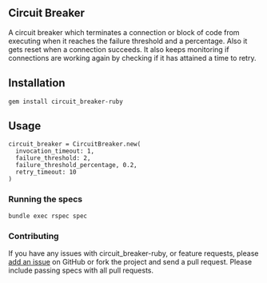 ## Circuit Breaker
  A circuit breaker which terminates a connection or block of code from executing when it reaches the failure threshold and a percentage. Also it gets reset when a connection succeeds. It also keeps monitoring if connections are working again by checking if it has attained a time to retry.

## Installation

  ```
  gem install circuit_breaker-ruby
  ```

## Usage

  ```
  circuit_breaker = CircuitBreaker.new(
    invocation_timeout: 1,
    failure_threshold: 2,
    failure_threshold_percentage, 0.2,
    retry_timeout: 10
  )
  ```

### Running the specs

  ```
  bundle exec rspec spec
  ```

### Contributing

If you have any issues with circuit_breaker-ruby,
or feature requests,
please [add an issue](https://github.com/vasuadari/circuit_breaker-ruby/issues) on GitHub
or fork the project and send a pull request.
Please include passing specs with all pull requests.
